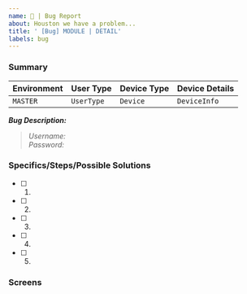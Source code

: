 ```yaml
---
name: 🔴 | Bug Report
about: Houston we have a problem...
title: ' [Bug] MODULE | DETAIL'
labels: bug
---
```


### Summary

<!-- 👇 Please replace SAMPLE information with YOUR REAL information👇 -->

| Environment | User Type  | Device Type | Device Details |
| ----------- | ---------- | ----------- | -------------- |
| `MASTER`    | `UserType` | `Device`    | `DeviceInfo`   |

**_Bug Description:_**

<!-- OPTIONAL: Credentials with which problem was detected -->

> _Username:_  
> _Password:_

<!-- 🚫 Please Sections Not Used -->

### Specifics/Steps/Possible Solutions

- [ ] 1.
- [ ] 2.
- [ ] 3.
- [ ] 4.
- [ ] 5.

### Screens
